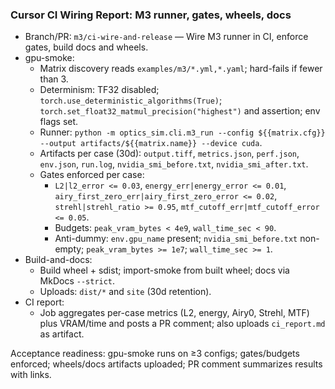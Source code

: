 ### Cursor CI Wiring Report: M3 runner, gates, wheels, docs

- Branch/PR: `m3/ci-wire-and-release` — Wire M3 runner in CI, enforce gates, build docs and wheels.
- gpu-smoke:
  - Matrix discovery reads `examples/m3/*.yml,*.yaml`; hard-fails if fewer than 3.
  - Determinism: TF32 disabled; `torch.use_deterministic_algorithms(True)`; `torch.set_float32_matmul_precision("highest")` and assertion; env flags set.
  - Runner: `python -m optics_sim.cli.m3_run --config ${{matrix.cfg}} --output artifacts/${{matrix.name}} --device cuda`.
  - Artifacts per case (30d): `output.tiff`, `metrics.json`, `perf.json`, `env.json`, `run.log`, `nvidia_smi_before.txt`, `nvidia_smi_after.txt`.
  - Gates enforced per case:
    - `L2|l2_error <= 0.03`, `energy_err|energy_error <= 0.01`, `airy_first_zero_err|airy_first_zero_error <= 0.02`, `strehl|strehl_ratio >= 0.95`, `mtf_cutoff_err|mtf_cutoff_error <= 0.05`.
    - Budgets: `peak_vram_bytes < 4e9`, `wall_time_sec < 90`.
    - Anti-dummy: `env.gpu_name` present; `nvidia_smi_before.txt` non-empty; `peak_vram_bytes >= 1e7`; `wall_time_sec >= 1`.
- Build-and-docs:
  - Build wheel + sdist; import-smoke from built wheel; docs via MkDocs `--strict`.
  - Uploads: `dist/*` and `site` (30d retention).
- CI report:
  - Job aggregates per-case metrics (L2, energy, Airy0, Strehl, MTF) plus VRAM/time and posts a PR comment; also uploads `ci_report.md` as artifact.

Acceptance readiness: gpu-smoke runs on ≥3 configs; gates/budgets enforced; wheels/docs artifacts uploaded; PR comment summarizes results with links.

